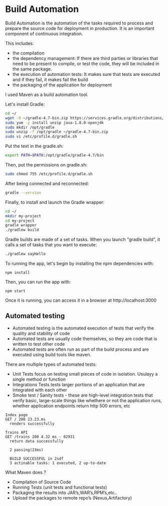 # Build Automation

Build Automation is the automation of the tasks required to process and prepare the source code for deployment in production. It is an important component of continuous integration.

This includes:
- the compilation
- the dependency management: If there are third parties or libraries that need to be present to compile, or test the code, they will be included in the same package.
- the execution of automation tests: It makes sure that tests are executed and if they fail, it makes fail the build
- the packaging of the application for deployment

I used Maven as a build automation tool.

Let's install Gradle:
```bash
cd ~/
wget -O ~/gradle-4.7-bin.zip https://services.gradle.org/distributions/gradles-4.7-bin.zip
sudo yum -y install unzip java-1.8.0-openjdk
sudo mkdir /opt/gradle
sudo unzip -f /opt/gradle ~/gradle-4.7-bin.zip
sudo vi /etc/profile.d/gradle.sh
```

Put the text in the gradle.sh:
```bash
export PATH=$PATH:/opt/gradle/gradle-4.7/bin
```

Then, put the permissions on gradle.sh:
```bash
sudo chmod 755 /etc/profile.d/gradle.sh
```

After being connected and reconnected:
```bash
gradle --version
```

Finally, to install and launch the Gradle wrapper:
```bash
cd ~/
mkdir my-project
cd my-project
gradle wrapper
./gradlew build
```

Gradle builds are made of a set of tasks.
When you launch "gradle build", it calls a set of tasks that you want to execute:
```bash
./gradlew sayHello
```


To running the app, let's begin by installing the npm dependencies with:
```console
npm install
```
Then, you can run the app with:

```console
npm start
```
Once it is running, you can access it in a browser at http://localhost:3000


## Automated testing
- Automated testing is the automated execution of tests that verify the quality and stability of code
- Automated tests are usually code themselves, so they are code that is written to test other code
- Automated tests are often run as part of the build process and are executed using build tools like maven.

There are multiple types of automated tests:
- Unit Tests focus on testing small pieces of code in isolation. Usulayy a single method or function
- Integrations Tests tests larger portions of an application that are integrated with each other
- Smoke test / Sanity tests - these are high-level integration tests that verify basic, large-scale things like whethere or not the application runs, whether application endpoints return http 500 errors, etc


```console
Index page
GET / 200 23.23.ms
  renders successfully
  
Trains API
GET /trains 200 4.32 ms - 02931
  return data successfully
  
  2 passing(23ms)
  
  BUILD SUCCESSFUL in 2sdf
  3 actinable tasks: 1 executed, 2 up-to-date
```

What Maven does ?
- Compilation of Source Code
- Running Tests (unit tests and functional tests)
- Packaging the results into JAR’s,WAR’s,RPM’s,etc..
- Upload the packages to remote repo’s (Nexus,Artifactory)
